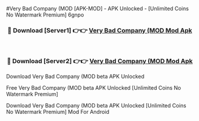 #Very Bad Company (MOD [APK-MOD] - APK Unlocked - [Unlimited Coins No Watermark Premium] 6gnpo



<div align="center">

<h3>🔴 Download [Server1] 👉👉 <a href="https://momento.my/?title=Very_Bad_Company_(MOD">Very Bad Company (MOD Mod Apk</a></h3><br>

<h3>🔴 Download [Server2] 👉👉 <a href="https://momento.my/?title=Very_Bad_Company_(MOD">Very Bad Company (MOD Mod Apk</a></h3>
</div>



Download Very Bad Company (MOD beta APK Unlocked

Free Very Bad Company (MOD beta APK Unlocked [Unlimited Coins No Watermark Premium]

Download Very Bad Company (MOD beta APK Unlocked [Unlimited Coins No Watermark Premium] Mod For Android
